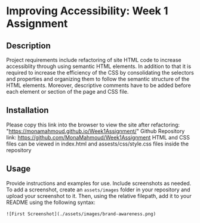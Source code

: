 # Improving Accessibility: Week 1 Assignment
## Description
Project requirements include refactoring of site HTML code to increase accessiblity through using semantic HTML elements. 
In addition to that it is required to increase the efficiency of the CSS by consolidating the selectors and properties 
and organizing them to follow the semantic structure of the HTML elements.
Moreover, descriptive comments have to be added before each element or section of the page and CSS file.

## Installation
Please copy this link into the browser to view the site after refactoring: "https://monamahmoud.github.io/Week1Assignment/"
Github Repository link: https://github.com/MonaMahmoud/Week1Assignment
HTML and CSS files can be viewed in index.html and assests/css/style.css files inside the repository


## Usage


Provide instructions and examples for use. Include screenshots as needed.
To add a screenshot, create an `assets/images` folder in your repository and upload your screenshot to it. Then, using the relative filepath, add it to your README using the following syntax:
    
    
    ![First Screenshot](./assets/images/brand-awareness.png)

